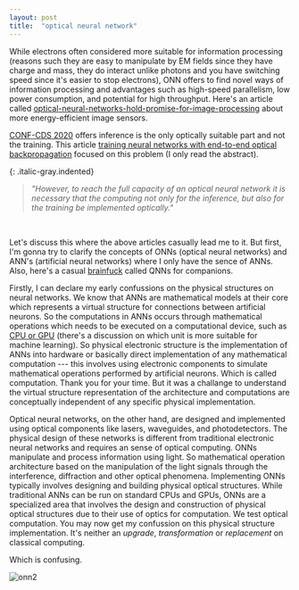```yaml
---
layout: post
title:  "optical neural network"
---
```


While electrons often considered more suitable for information processing (reasons such they are easy to manipulate by EM fields since they have charge and mass, they do interact unlike photons and you have switching speed since it's easier to stop electrons), ONN offers to find novel ways of information processing and advantages such as high-speed parallelism, low power consumption, and potential for high throughput. Here's an article called [optical-neural-networks-hold-promise-for-image-processing][optical-neural-networks-hold-promise-for-image-processing] about more energy-efficient image sensors.

[CONF-CDS 2020][CONF-CDS 2020] offers inference is the only optically suitable part and not the training. This article [training neural networks with end-to-end optical backpropagation][training neural networks with end-to-end optical backpropagation] focused on this problem (I only read the abstract).


{: .italic-gray.indented}
> *"However, to reach the full capacity of an optical neural network it is necessary that
the computing not only for the inference, but also for the training be implemented optically."*

<br>

Let's discuss this where the above articles casually lead me to it. But first, I'm gonna try to clarify the concepts of ONNs (optical neural networks) and ANN's (artificial neural networks) where I only have the sence of ANNs. Also, here's a casual [brainfuck][quantum] called QNNs for companions.

Firstly, I can declare my early confussions on the physical structures on neural networks. We know that ANNs are mathematical models at their core which represents a virtual structure for connections between artificial neurons. So the computations in ANNs occurs through mathematical operations which needs to be executed on a computational device, such as [CPU or GPU][cpu] (there's a discussion on which unit is more suitable for machine learning). So physical electronic structure is the implementation of ANNs into hardware or basically direct implementation of any mathematical computation --- this involves using electronic components to simulate mathematical operations performed by artificial neurons. Which is called computation. Thank you for your time. But it was a challange to understand the virtual structure representation of the architecture and computations are conceptually independent of any specific physical implementation. 

Optical neural networks, on the other hand, are designed and implemented using optical components like lasers, waveguides, and photodetectors. The physical design of these networks is different from traditional electronic neural networks and requires an sense of optical computing. ONNs manipulate and process information using light. So mathematical operation architecture based on the manipulation of the light signals through the interference, diffraction and other optical phenomena. Implementing ONNs typically involves designing and building physical optical structures. While traditional ANNs can be run on standard CPUs and GPUs, ONNs are a specialized area that involves the design and construction of physical optical structures due to their use of optics for computation. We test optical computation. You may now get my confussion on this physical structure implementation. It's neither an *upgrade*, *transformation* or *replacement* on classical computing. 

Which is confusing. 























![onn2](/myblog/images/onn.png)

<br>












[tinygrad]: tinygrad.org
[cpu]: https://www.analyticsvidhya.com/blog/2023/03/cpu-vs-gpu/#:~:text=In%20conclusion%2C%20several%20steps%20of,GPUs%20may%20both%20be%20utilized.
[quantum]: https://en.wikipedia.org/wiki/Quantum_neural_network
[training neural networks with end-to-end optical backpropagation]: https://arxiv.org/abs/2308.05226#:~:text=However%2C%20to%20reach%20the%20full,the%20training%20be%20implemented%20optically.
[CONF-CDS 2020]: https://www.youtube.com/watch?v=EfGLJ47dg80
[optical-neural-networks-hold-promise-for-image-processing]: https://news.cornell.edu/stories/2023/04/optical-neural-networks-hold-promise-image-processing